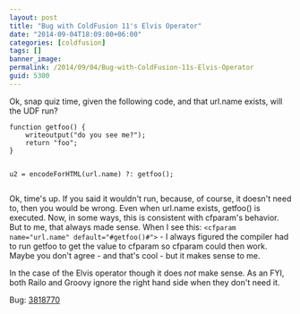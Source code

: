 ```yaml
---
layout: post
title: "Bug with ColdFusion 11's Elvis Operator"
date: "2014-09-04T18:09:00+06:00"
categories: [coldfusion]
tags: []
banner_image: 
permalink: /2014/09/04/Bug-with-ColdFusion-11s-Elvis-Operator
guid: 5300
---
```


<p>
Ok, snap quiz time, given the following code, and that url.name exists, will the UDF run?
</p>
<!--more-->
<pre><code class="language-javascript">function getfoo() {
	writeoutput("do you see me?");
	return "foo";	
}
	
u2 = encodeForHTML(url.name) ?: getfoo();
</code></pre>

<p>
Ok, time's up. If you said it wouldn't run, because, of course, it doesn't need to, then you would be wrong. Even when url.name exists, getfoo() is executed. Now, in some ways, this is consistent with cfparam's behavior. But to me, that always made sense. When I see this: <code>&lt;cfparam name="url.name" default="#getfoo()#"&gt;</code> - I always figured the compiler had to run getfoo to get the value to cfparam so cfparam could then work. Maybe you don't agree - and that's cool - but it makes sense to me.
</p>

<p>
In the case of the Elvis operator though it does <i>not</i> make sense. As an FYI, both Railo and Groovy ignore the right hand side when they don't need it.
</p>

<p>
Bug: <a href="https://bugbase.adobe.com/index.cfm?event=bug&id=3818770">3818770</a>
</p>